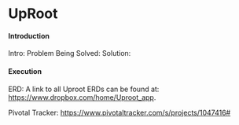 # UpRoot

#### Introduction ####
Intro:
Problem Being Solved:
Solution:

#### Execution ####
ERD: A link to all Uproot ERDs can be found at: https://www.dropbox.com/home/Uproot_app.

Pivotal Tracker: https://www.pivotaltracker.com/s/projects/1047416#


